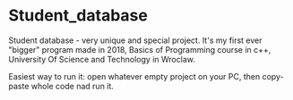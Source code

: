 # Student_database
Student database - very unique and special project. It's my first ever "bigger" program made in 2018, Basics of Programming course in c++, University Of Science and Technology in Wroclaw.

Easiest way to run it: open whatever empty project on your PC, then copy-paste whole code nad run it.
